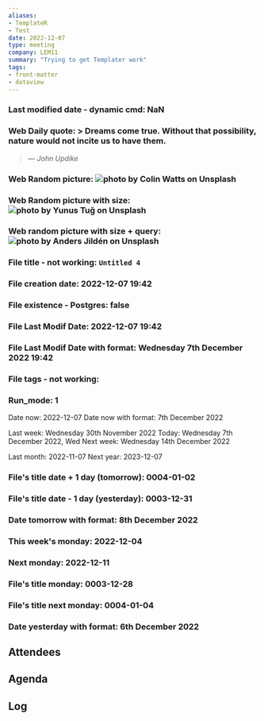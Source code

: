 ```yaml
---
aliases:
- TemplateR
- Test
date: 2022-12-07
type: meeting
company: LEM11
summary: "Trying to get Templater work"
tags:
- front-matter
- dataview
---
```





### Last modified date - dynamic cmd: NaN

### Web Daily quote:  > Dreams come true. Without that possibility, nature would not incite us to have them.
> — <cite>John Updike</cite>

### Web Random picture: ![photo by Colin Watts on Unsplash](https://images.unsplash.com/photo-1668595473727-7c00beaf98bb?crop=entropy&cs=tinysrgb&fm=jpg&ixid=MnwzNjM5Nzd8MHwxfHJhbmRvbXx8fHx8fHx8fDE2NzA0NjAyNTY&ixlib=rb-4.0.3&q=80)

### Web Random picture with size: ![photo by Yunus Tuğ on Unsplash](https://images.unsplash.com/photo-1668894210462-3dff501cd97d?crop=entropy&cs=tinysrgb&fm=jpg&ixid=MnwzNjM5Nzd8MHwxfHJhbmRvbXx8fHx8fHx8fDE2NzA0NjAyNTY&ixlib=rb-4.0.3&q=80&w=200&h=200)

### Web random picture with size + query: ![photo by Anders Jildén on Unsplash](https://images.unsplash.com/photo-1499678329028-101435549a4e?crop=entropy&cs=tinysrgb&fm=jpg&ixid=MnwzNjM5Nzd8MHwxfHJhbmRvbXx8fHx8fHx8fDE2NzA0NjAyNTY&ixlib=rb-4.0.3&q=80&w=200&h=200)
 

### File title - not working: `Untitled 4`
### File creation date: 2022-12-07 19:42
### File existence - Postgres: false
### File Last Modif Date: 2022-12-07 19:42 
### File Last Modif Date with format: Wednesday 7th December 2022 19:42

### File tags - not working: 

### Run_mode: 1

Date now: 2022-12-07
Date now with format: 7th December 2022

Last week: Wednesday 30th November 2022
Today: Wednesday 7th December 2022, Wed
Next week: Wednesday 14th December 2022

Last month: 2022-11-07
Next year: 2023-12-07

### File's title date + 1 day (tomorrow): 0004-01-02
### File's title date - 1 day (yesterday): 0003-12-31

### Date tomorrow with format: 8th December 2022    

### This week's monday: 2022-12-04
### Next monday: 2022-12-11
### File's title monday: 0003-12-28
### File's title next monday: 0004-01-04

### Date yesterday with format: 6th December 2022


## Attendees


## Agenda

## Log
